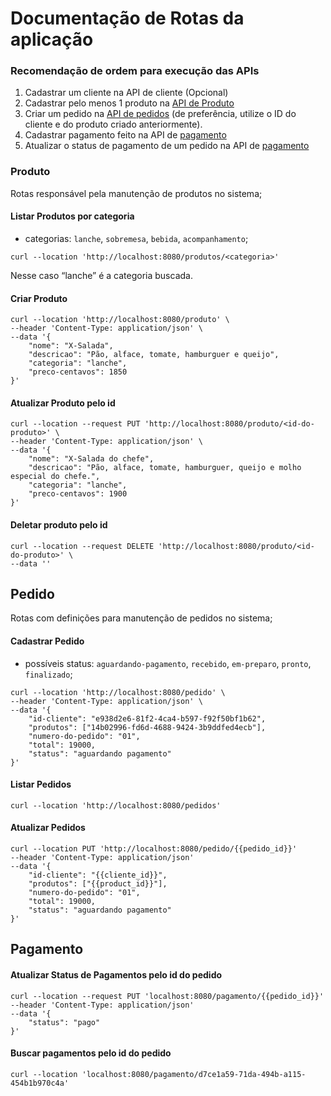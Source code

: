 # Documentação de Rotas da aplicação

### Recomendação de ordem para execução das APIs

1. Cadastrar um cliente na API de cliente (Opcional)
2. Cadastrar pelo menos 1 produto na [API de Produto](#produto)
3. Criar um pedido na [API de pedidos](#pedido) (de preferência, utilize o ID do cliente e do produto criado anteriormente).
4. Cadastrar pagamento feito na API de [pagamento](#pagamento)
5. Atualizar o status de pagamento de um pedido na API de [pagamento](#pagamento)

### Produto

Rotas responsável pela manutenção de produtos no sistema;

#### Listar Produtos por categoria

- categorias: `lanche`, `sobremesa`, `bebida`, `acompanhamento`;

```cURL
curl --location 'http://localhost:8080/produtos/<categoria>'
```

Nesse caso “lanche” é a categoria buscada.

#### Criar Produto

```cURL
curl --location 'http://localhost:8080/produto' \
--header 'Content-Type: application/json' \
--data '{
    "nome": "X-Salada",
    "descricao": "Pão, alface, tomate, hamburguer e queijo",
    "categoria": "lanche",
    "preco-centavos": 1850
}'
```

#### Atualizar Produto pelo id

```cURL
curl --location --request PUT 'http://localhost:8080/produto/<id-do-produto>' \
--header 'Content-Type: application/json' \
--data '{
    "nome": "X-Salada do chefe",
    "descricao": "Pão, alface, tomate, hamburguer, queijo e molho especial do chefe.",
    "categoria": "lanche",
    "preco-centavos": 1900
}'
```

#### Deletar produto pelo id

```cURL
curl --location --request DELETE 'http://localhost:8080/produto/<id-do-produto>' \
--data ''
```

## Pedido

Rotas com definições para manutenção de pedidos no sistema;

#### Cadastrar Pedido

- possíveis status: `aguardando-pagamento`, `recebido`, `em-preparo`, `pronto`, `finalizado`;

```cURL
curl --location 'http://localhost:8080/pedido' \
--header 'Content-Type: application/json' \
--data '{
    "id-cliente": "e938d2e6-81f2-4ca4-b597-f92f50bf1b62",
    "produtos": ["14b02996-fd6d-4688-9424-3b9ddfed4ecb"],
    "numero-do-pedido": "01",
    "total": 19000,
    "status": "aguardando pagamento"
}'
```

#### Listar Pedidos

```cURL
curl --location 'http://localhost:8080/pedidos'
```

#### Atualizar Pedidos

```cURL
curl --location PUT 'http://localhost:8080/pedido/{{pedido_id}}'
--header 'Content-Type: application/json' 
--data '{
    "id-cliente": "{{cliente_id}}",
    "produtos": ["{{product_id}}"],
    "numero-do-pedido": "01",
    "total": 19000,
    "status": "aguardando pagamento"
}'
```

## Pagamento

#### Atualizar Status de Pagamentos pelo id do pedido

```cURL
curl --location --request PUT 'localhost:8080/pagamento/{{pedido_id}}' 
--header 'Content-Type: application/json' 
--data '{
    "status": "pago"
}'
```

#### Buscar pagamentos pelo id do pedido

```cURL
curl --location 'localhost:8080/pagamento/d7ce1a59-71da-494b-a115-454b1b970c4a'
```
